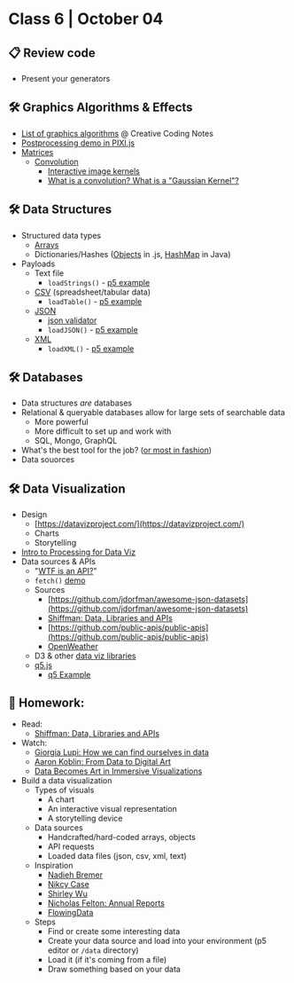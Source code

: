 # Class 6 | October 04

## 📋 Review code

* Present your generators

## 🛠️ Graphics Algorithms & Effects

* [List of graphics algorithms](https://github.com/cacheflowe/creative-coding-notes#graphics-concepts) @ Creative Coding Notes
* [Postprocessing demo in PIXI.js](https://pixijs.io/pixi-filters/tools/demo/)
* [Matrices](https://vitaminac.github.io/Matrices-in-Computer-Graphics/)
  * [Convolution](https://www.taylorpetrick.com/blog/post/convolution-part1)
    * [Interactive image kernels](https://setosa.io/ev/image-kernels/)
    * [What is a convolution?  What is a "Gaussian Kernel"?](https://twitter.com/3blue1brown/status/1303489896519139328)

## 🛠️ Data Structures

* Structured data types
  * [Arrays](https://www.youtube.com/watch?v=am6e1U2BHkA&vl=en)
  * Dictionaries/Hashes ([Objects](https://www.youtube.com/watch?v=_5jdE6RKxVk) in .js, [HashMap](https://processing.org/examples/hashmapclass.html) in Java)
* Payloads
  * Text file
    * `loadStrings()` - [p5 example](https://p5js.org/reference/#/p5/loadStrings)
  * [CSV](https://www.howtogeek.com/348960/what-is-a-csv-file-and-how-do-i-open-it/) (spreadsheet/tabular data)
    * `loadTable()` - [p5 example](https://p5js.org/reference/#/p5/loadTable)
  * [JSON](https://developer.mozilla.org/en-US/docs/Learn/JavaScript/Objects/JSON)
    * [json validator](https://jsonlint.com/)
    * `loadJSON()` - [p5 example](https://p5js.org/reference/#/p5/loadJSON)
  * [XML](https://www.sitepoint.com/really-good-introduction-xml/)
    * `loadXML()` - [p5 example](https://p5js.org/reference/#/p5/loadXML)

## 🛠️ Databases

* Data structures *are* databases
* Relational & queryable databases allow for large sets of searchable data
  * More powerful
  * More difficult to set up and work with
  * SQL, Mongo, GraphQL
* What's the best tool for the job? ([or most in fashion](https://mobile.twitter.com/ryanchenkie/status/1303781123546324994))
* Data souorces

## 🛠️ Data Visualization

* Design
  * [https://datavizproject.com/](https://datavizproject.com/)
  * Charts
  * Storytelling
* [Intro to Processing for Data Viz](https://vimeo.com/showcase/2573675)
* Data sources & APIs
  * "[WTF is an API?](https://maggieappleton.com/api/)"
  * `fetch()` [demo](https://editor.p5js.org/cacheflowe/sketches/FTI18-cxJ)
  * Sources
    * [https://github.com/jdorfman/awesome-json-datasets](https://github.com/jdorfman/awesome-json-datasets)
    * [Shiffman: Data, Libraries and APIs](https://shiffman.net/a2z/data-apis/)
    * [https://github.com/public-apis/public-apis](https://github.com/public-apis/public-apis)
    * [OpenWeather](https://openweathermap.org/api)
  * D3 & other [data viz libraries](https://medium.com/nightingale/navigating-the-wide-world-of-web-based-data-visualization-libraries-798ea9f536e7)
  * [q5.js](https://github.com/LingDong-/q5xjs)
    * [q5 Example](https://editor.p5js.org/lingdong/sketches/xrT2VF08P)

## 📝 Homework:

* Read:
  * [Shiffman: Data, Libraries and APIs](https://shiffman.net/a2z/data-apis/)
* Watch:
  * [Giorgia Lupi: How we can find ourselves in data](https://www.youtube.com/watch?v=sFIDCtRX_-o)
  * [Aaron Koblin: From Data to Digital Art](https://www.youtube.com/watch?v=-SETcTrdcU4)
  * [Data Becomes Art in Immersive Visualizations](https://www.youtube.com/watch?v=99gMbK2QCKE)
* Build a data visualization
  * Types of visuals
    * A chart
    * An interactive visual representation
    * A storytelling device
  * Data sources
    * Handcrafted/hard-coded arrays, objects
    * API requests
    * Loaded data files (json, csv, xml, text)
  * Inspiration
    * [Nadieh Bremer](https://www.visualcinnamon.com/)
    * [Nikcy Case](https://ncase.me/)
    * [Shirley Wu](https://sxywu.com/)
    * [Nicholas Felton: Annual Reports](http://feltron.com/FAR08.html)
    * [FlowingData](https://flowingdata.com/)
  * Steps
    * Find or create some interesting data
    * Create your data source and load into your environment (p5 editor or `/data` directory)
    * Load it (if it's coming from a file)
    * Draw something based on your data
